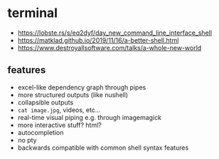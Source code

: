 # terminal

* https://lobste.rs/s/eq2dyf/day_new_command_line_interface_shell
* https://matklad.github.io/2019/11/16/a-better-shell.html
* https://www.destroyallsoftware.com/talks/a-whole-new-world

## features
* excel-like dependency graph through pipes
* more structured outputs (like nushell)
* collapsible outputs
* `cat image.jpg`, videos, etc...
* real-time visual piping e.g. through imagemagick
* more interactive stuff? html?
* autocompletion
* no pty
* backwards compatible with common shell syntax features
